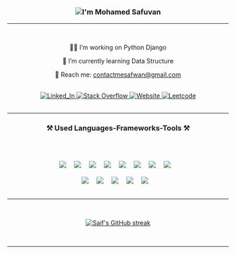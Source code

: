 <h3 align="center">
   <img src="https://readme-typing-svg.herokuapp.com/?font=Righteous&size=35&center=true&vCenter=true&width=500&height=70&duration=4000&lines=Hi+There!+👋;+I'm+Mohamed+Safuvan;" alt="I'm Mohamed Safuvan" />
</h3>

<hr/>
<br>

<div align="center">
    
   👨‍💻  I’m working on Python Django
    
   📖 I’m currently learning Data Structure
   
   📧 Reach me: contactmesafwan@gmail.com
   
</div>

<br>

<div align="center"> 
   <a href="https://safu-van.github.io/personal-site/" target="_blank">
      <img src="https://img.shields.io/badge/LinkedIn-0077B5?style=for-the-badge&logo=linkedin&logoColor=whitee" alt="Linked_In" />
   </a>
   <a href="https://stackoverflow.com/users/25677602/mohamed-safuvan" target="_blank">
      <img src="https://img.shields.io/badge/Stack%20Overflow-FE7A16?style=for-the-badge&logo=stackoverflow&logoColor=white" alt="Stack Overflow" />
   </a>
   <a href="https://safu-van.github.io/personal-site/" target="_blank">
      <img src="https://img.shields.io/badge/Website-DC143C?style=for-the-badge&logo=medium&logoColor=white" alt="Website" />
   </a>
   <a href="https://leetcode.com/u/safuvan_t/" target="_blank">
      <img src="https://img.shields.io/badge/LeetCode-FFA116?style=for-the-badge&logo=leetcode&logoColor=white" alt="Leetcode" />
   </a>
</div>

<br>
<hr/>

<h3 align="center" style="border:0;">⚒️ Used Languages-Frameworks-Tools ⚒️</h3>

<br/> <br/>

<div align="center">
   <img src="https://img.shields.io/badge/Python-3776AB?style=for-the-badge&labelColor=black&logo=python&logoColor=3776AB" />&emsp;
   <img src="https://img.shields.io/badge/Javascript-F0DB4F?style=for-the-badge&labelColor=black&logo=javascript&logoColor=F0DB4F" />&emsp;
   <img src="https://img.shields.io/badge/C-A8B9CC?style=for-the-badge&labelColor=black&logo=c&logoColor=A8B9CC" />&emsp;
   <img src="https://img.shields.io/badge/HTML-E34F26?style=for-the-badge&labelColor=black&logo=html5&logoColor=E34F26" />&emsp;
   <img src="https://img.shields.io/badge/CSS-1572B6?style=for-the-badge&labelColor=black&logo=css3&logoColor=1572B6" />&emsp;
   <img src="https://img.shields.io/badge/Bootstrap-563D7C?style=for-the-badge&labelColor=black&logo=bootstrap&logoColor=563D7C" />&emsp;
   <img src="https://img.shields.io/badge/Figma-F24E1E?style=for-the-badge&labelColor=black&logo=figma&logoColor=F24E1E" />&emsp;
   <img src="https://img.shields.io/badge/Django-092E20?style=for-the-badge&labelColor=black&logo=django&logoColor=092E20" />&emsp;
   <br><br>
   <img src="https://img.shields.io/badge/PostgreSQL-4169E1?style=for-the-badge&labelColor=black&logo=postgresql&logoColor=4169E1" />&emsp;
   <img src="https://img.shields.io/badge/AWS-232F3E?style=for-the-badge&labelColor=black&logo=amazon-aws&logoColor=FF9900" />&emsp;
   <img src="https://img.shields.io/badge/Nginx-009639?style=for-the-badge&labelColor=black&logo=nginx&logoColor=009639" />&emsp;
   <img src="https://img.shields.io/badge/Git-F05032?style=for-the-badge&labelColor=black&logo=git&logoColor=F05032" />&emsp;
   <img src="https://img.shields.io/badge/Docker-2496ED?style=for-the-badge&labelColor=black&logo=docker&logoColor=2496ED" />&emsp;
</div>

<br/>
<hr/>
<br>

<p align="center">
  <a href="https://github.com/safu-van">
    <img src="https://github-readme-streak-stats.herokuapp.com/?user=safu-van&theme=radical&border=7F3FBF&background=0D1117" alt="Saif's GitHub streak"/>
  </a>
</p>

<br/>
<hr/>
